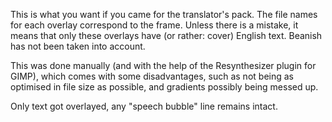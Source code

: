 This is what you want if you came for the translator's pack. The file names for each overlay correspond to the frame. Unless there is a mistake, it means that only these overlays have (or rather: cover) English text. Beanish has not been taken into account. 

This was done manually (and with the help of the Resynthesizer plugin for GIMP), which comes with some disadvantages, such as not being as optimised in file size as possible, and gradients possibly being messed up.

Only text got overlayed, any "speech bubble" line remains intact.
